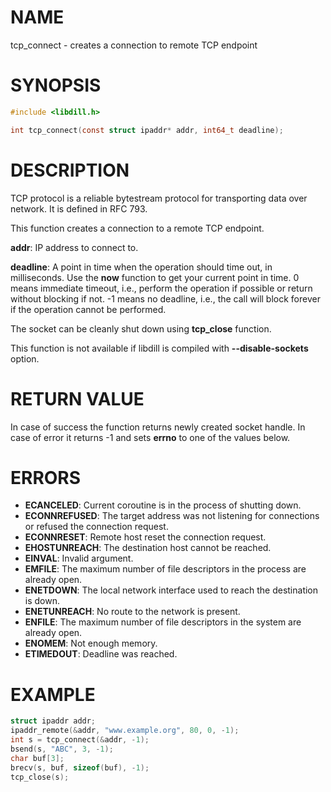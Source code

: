 # NAME

tcp_connect - creates a connection to remote TCP endpoint 

# SYNOPSIS

```c
#include <libdill.h>

int tcp_connect(const struct ipaddr* addr, int64_t deadline);
```

# DESCRIPTION

TCP protocol is a reliable bytestream protocol for transporting data
over network. It is defined in RFC 793.

This function creates a connection to a remote TCP endpoint.

**addr**: IP address to connect to.

**deadline**: A point in time when the operation should time out, in milliseconds. Use the **now** function to get your current point in time. 0 means immediate timeout, i.e., perform the operation if possible or return without blocking if not. -1 means no deadline, i.e., the call will block forever if the operation cannot be performed.

The socket can be cleanly shut down using **tcp_close** function.

This function is not available if libdill is compiled with **--disable-sockets** option.

# RETURN VALUE

In case of success the function returns newly created socket handle. In case of error it returns -1 and sets **errno** to one of the values below.

# ERRORS

* **ECANCELED**: Current coroutine is in the process of shutting down.
* **ECONNREFUSED**: The target address was not listening for connections or refused the connection request.
* **ECONNRESET**: Remote host reset the connection request.
* **EHOSTUNREACH**: The destination host cannot be reached.
* **EINVAL**: Invalid argument.
* **EMFILE**: The maximum number of file descriptors in the process are already open.
* **ENETDOWN**: The local network interface used to reach the destination is down.
* **ENETUNREACH**: No route to the network is present.
* **ENFILE**: The maximum number of file descriptors in the system are already open.
* **ENOMEM**: Not enough memory.
* **ETIMEDOUT**: Deadline was reached.

# EXAMPLE

```c
struct ipaddr addr;
ipaddr_remote(&addr, "www.example.org", 80, 0, -1);
int s = tcp_connect(&addr, -1);
bsend(s, "ABC", 3, -1);
char buf[3];
brecv(s, buf, sizeof(buf), -1);
tcp_close(s);
```
